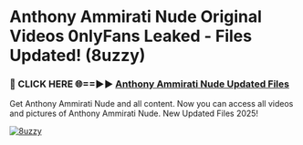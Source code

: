 # Anthony Ammirati Nude Original Videos 0nlyFans Leaked - Files Updated! (8uzzy)

<h3>🔴 CLICK HERE 🌐==►► <a href="https://tinyurl.com/yc6ubb5a" rel="nofollow">Anthony Ammirati Nude Updated Files</a></h3>

Get Anthony Ammirati Nude and all content. Now you can access all videos and pictures of Anthony Ammirati Nude. New Updated Files 2025!

[![8uzzy](https://i.imgur.com/7eu0CRL.gif)](https://tinyurl.com/yc6ubb5a)
